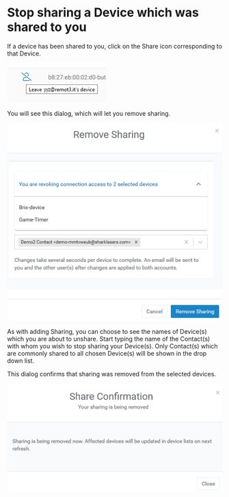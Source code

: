 # Stop sharing a Device which was shared to you

If a device has been shared to you, click on the Share icon corresponding to that Device.  

![](../../.gitbook/assets/image%20%2896%29.png)

You will see this dialog, which will let you remove sharing.

![](../../.gitbook/assets/image%20%28312%29.png)

As with adding Sharing, you can choose to see the names of Device\(s\) which you are about to unshare.  Start typing the name of the Contact\(s\) with whom you wish to stop sharing your Device\(s\).  Only Contact\(s\) which are commonly shared to all chosen Device\(s\) will be shown in the drop down list.

This dialog confirms that sharing was removed from the selected devices.

![](../../.gitbook/assets/image%20%28436%29.png)

